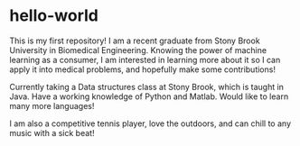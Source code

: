 # hello-world
This is my first repository! I am a recent graduate from Stony Brook University in Biomedical Engineering. Knowing the power of machine learning as a consumer, I am interested in learning more about it so I can apply it into medical problems, and hopefully make some contributions!

Currently taking a Data structures class at Stony Brook, which is taught in Java. Have a working knowledge of Python and Matlab. Would like to learn many more languages!

I am also a competitive tennis player, love the outdoors, and can chill to any music with a sick beat!
